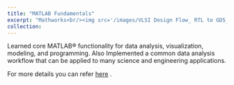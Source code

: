 ```yaml
---
title: "MATLAB Fundamentals"
excerpt: "Mathworks<br/><img src='/images/VLSI Design Flow_ RTL to GDS_page-0001.png' style='width: 400px;'>"
collection: 
---
```


Learned core MATLAB® functionality for data analysis, visualization, modeling, and programming. Also Implemented a common data analysis workflow that can be applied to many science and engineering applications.

For more details you can refer [here](https://matlabacademy.mathworks.com/details/matlab-fundamentals/mlbe) .

